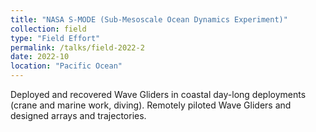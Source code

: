 ```yaml
---
title: "NASA S-MODE (Sub-Mesoscale Ocean Dynamics Experiment)"
collection: field
type: "Field Effort"
permalink: /talks/field-2022-2
date: 2022-10
location: "Pacific Ocean"
---
```


Deployed and recovered Wave Gliders in coastal day-long deployments (crane and marine work, diving). Remotely piloted Wave Gliders and designed arrays and trajectories.
